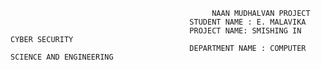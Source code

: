                                                  NAAN MUDHALVAN PROJECT
                                            STUDENT NAME : E. MALAVIKA
                                            PROJECT NAME: SMISHING IN CYBER SECURITY
                                            DEPARTMENT NAME : COMPUTER SCIENCE AND ENGINEERING 
